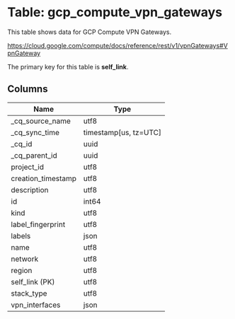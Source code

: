 # Table: gcp_compute_vpn_gateways

This table shows data for GCP Compute VPN Gateways.

https://cloud.google.com/compute/docs/reference/rest/v1/vpnGateways#VpnGateway

The primary key for this table is **self_link**.

## Columns

| Name          | Type          |
| ------------- | ------------- |
|_cq_source_name|utf8|
|_cq_sync_time|timestamp[us, tz=UTC]|
|_cq_id|uuid|
|_cq_parent_id|uuid|
|project_id|utf8|
|creation_timestamp|utf8|
|description|utf8|
|id|int64|
|kind|utf8|
|label_fingerprint|utf8|
|labels|json|
|name|utf8|
|network|utf8|
|region|utf8|
|self_link (PK)|utf8|
|stack_type|utf8|
|vpn_interfaces|json|